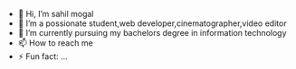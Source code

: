 - 👋 Hi, I’m sahil mogal
- 👀 I’m a possionate student,web developer,cinematographer,video editor
- 🌱 I’m currently pursuing my bachelors degree in information technology
- 📫 How to reach me 
- ⚡ Fun fact: ...

<!---
sahilmogal12/sahilmogal12 is a ✨ special ✨ repository because its `README.md` (this file) appears on your GitHub profile.
You can click the Preview link to take a look at your changes.
--->
